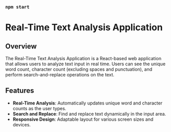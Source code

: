 ### `npm start`

# Real-Time Text Analysis Application

## Overview

The Real-Time Text Analysis Application is a React-based web application that allows users to analyze text input in real time. Users can see the unique word count, character count (excluding spaces and punctuation), and perform search-and-replace operations on the text.

## Features

-   **Real-Time Analysis**: Automatically updates unique word and character counts as the user types.
-   **Search and Replace**: Find and replace text dynamically in the input area.
-   **Responsive Design**: Adaptable layout for various screen sizes and devices.

